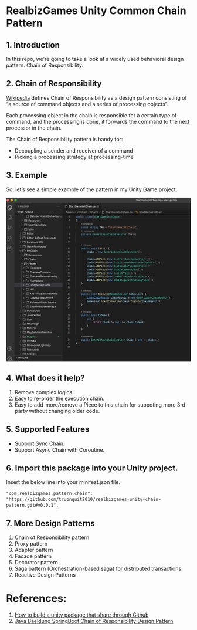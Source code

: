 # RealbizGames Unity Common Chain Pattern

## 1. Introduction
In this repo, we're going to take a look at a widely used behavioral design pattern: Chain of Responsibility.

## 2. Chain of Responsibility
[Wikipedia](https://en.wikipedia.org/wiki/Chain-of-responsibility_pattern) defines Chain of Responsibility as a design pattern consisting of “a source of command objects and a series of processing objects”.

Each processing object in the chain is responsible for a certain type of command, and the processing is done, it forwards the command to the next processor in the chain.

The Chain of Responsibility pattern is handy for:
- Decoupling a sender and receiver of a command
- Picking a processing strategy at processing-time

## 3. Example

So, let’s see a simple example of the pattern in my Unity Game project.

![Alt text](Samples~/How_To_Use_Chain_Pattern.png?raw=true "Optional Title")

## 4. What does it help?
1. Remove complex logics.
2. Easy to re-order the execution chain.
3. Easy to add-more/remove a Piece to this chain for suppoting more 3rd-party without changing older code.

## 5. Supported Features
- Support Sync Chain.
- Support Async Chain with Coroutine.

## 6. Import this package into your Unity project.

Insert the below line into your minifest.json file.

```
"com.realbizgames.pattern.chain": "https://github.com/truonguit2010/realbizgames-unity-chain-pattern.git#v0.0.1",
```

## 7. More Design Patterns 

1. Chain of Responsibility pattern
2. Proxy pattern
3. Adapter pattern
4. Facade pattern
5. Decorator pattern
6. Saga pattern (Orchestration-based saga) for distributed transactions
7. Reactive Design Patterns

# References:
1. [How to build a unity package that share through Github](https://github.com/OmiyaGames/template-unity-package)
2. [Java Baeldung SpringBoot Chain of Responsibility Design Pattern](https://www.baeldung.com/chain-of-responsibility-pattern)
